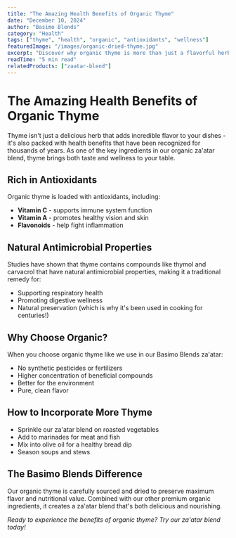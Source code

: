 ```yaml
---
title: "The Amazing Health Benefits of Organic Thyme"
date: "December 10, 2024"
author: "Basimo Blends"
category: "Health"
tags: ["thyme", "health", "organic", "antioxidants", "wellness"]
featuredImage: "/images/organic-dried-thyme.jpg"
excerpt: "Discover why organic thyme is more than just a flavorful herb - it's a powerhouse of health benefits that have been treasured for centuries."
readTime: "5 min read"
relatedProducts: ["zaatar-blend"]
---
```


# The Amazing Health Benefits of Organic Thyme

Thyme isn't just a delicious herb that adds incredible flavor to your dishes - it's also packed with health benefits that have been recognized for thousands of years. As one of the key ingredients in our organic za'atar blend, thyme brings both taste and wellness to your table.

## Rich in Antioxidants

Organic thyme is loaded with antioxidants, including:
- **Vitamin C** - supports immune system function
- **Vitamin A** - promotes healthy vision and skin
- **Flavonoids** - help fight inflammation

## Natural Antimicrobial Properties

Studies have shown that thyme contains compounds like thymol and carvacrol that have natural antimicrobial properties, making it a traditional remedy for:
- Supporting respiratory health
- Promoting digestive wellness
- Natural preservation (which is why it's been used in cooking for centuries!)

## Why Choose Organic?

When you choose organic thyme like we use in our Basimo Blends za'atar:
- No synthetic pesticides or fertilizers
- Higher concentration of beneficial compounds
- Better for the environment
- Pure, clean flavor

## How to Incorporate More Thyme

- Sprinkle our za'atar blend on roasted vegetables
- Add to marinades for meat and fish
- Mix into olive oil for a healthy bread dip
- Season soups and stews

## The Basimo Blends Difference

Our organic thyme is carefully sourced and dried to preserve maximum flavor and nutritional value. Combined with our other premium organic ingredients, it creates a za'atar blend that's both delicious and nourishing.

*Ready to experience the benefits of organic thyme? Try our za'atar blend today!*
